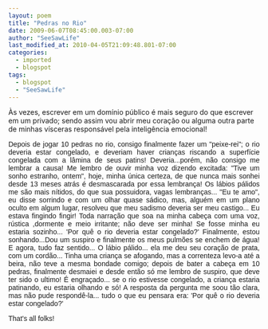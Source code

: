 ```yaml
---
layout: poem
title: "Pedras no Rio"
date: 2009-06-07T08:45:00.003-07:00
author: "SeeSawLife"
last_modified_at: 2010-04-05T21:09:48.801-07:00
categories:
  - imported
  - blogspot
tags:
  - blogspot
  - "SeeSawLife"
---
```


<p align="left">Às vezes, escrever em um domínio público é mais seguro do que escrever em um privado; sendo assim vou abrir meu coração ou alguma outra parte de minhas vísceras responsável pela inteligência emocional! </p><p align="justify"><span style="font-family:arial;">Depois de jogar 10 pedras no rio, consigo finalmente fazer um "peixe-rei"; o rio deveria estar congelado, e deveriam haver crianças riscando a superfície congelada com a lâmina de seus patins! Deveria...porém, não consigo me lembrar a causa! Me lembro de ouvir minha voz dizendo excitada: "Tive um sonho estranho, ontem", hoje, minha única certeza, de que nunca mais sonhei desde 13 meses atrás é desmascarada por essa lembrança! Os lábios pálidos me são mais nítidos, do que sua possuidora, vagas lembranças... "Eu te amo", eu disse sorrindo e com um olhar quase sádico, mas, alguém em um plano oculto em algum lugar, resolveu que meu sadismo deveria ser meu castigo... Eu estava fingindo fingir! Toda narração que soa na minha cabeça com uma voz, rústica ,dormente e meio irritante; não deve ser minha! Se fosse minha eu estaria sozinho... 'Por quê o rio deveria estar congelado?' Finalmente, estou sonhando...Dou um suspiro e finalmente os meus pulmões se enchem de água! E agora, tudo faz sentido... O lábio pálido... ela me deu seu coração de prata, com um cordão... Tinha uma criança se afogando, mas a correnteza levo-a até a beira, não teve a mesma bondade comigo; depois de bater a cabeça em 10 pedras, finalmente desmaiei e desde então só me lembro de suspiro, que deve ter sido o ultimo! É engraçado... se o rio estivesse congelado, a criança estaria patinando, eu estaria olhando e só! A resposta da pergunta me soou tão clara, mas não pude respondê-la... tudo o que eu pensara era: 'Por quê o rio deveria estar congelado?'</p><p align="justify"></span><span style="font-family:Arial;">That's all folks!</span></p>